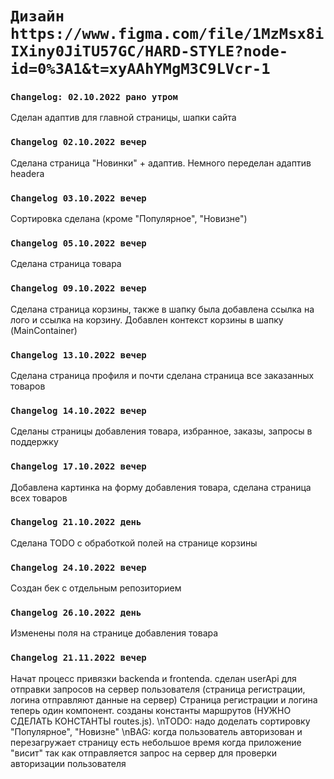 # `Дизайн https://www.figma.com/file/1MzMsx8iIXiny0JiTU57GC/HARD-STYLE?node-id=0%3A1&t=xyAAhYMgM3C9LVcr-1`
### `Changelog: 02.10.2022 рано утром`
Сделан адаптив для главной страницы, шапки сайта
### `Changelog 02.10.2022 вечер`
Сделана страница "Новинки" + адаптив. Немного переделан адаптив headera
### `Changelog 03.10.2022 вечер`
Сортировка сделана (кроме "Популярное", "Новизне")
### `Changelog 05.10.2022 вечер`
Сделана страница товара
### `Changelog 09.10.2022 вечер`
Сделана страница корзины, также в шапку была добавлена ссылка на лого и ссылка на корзину. Добавлен контекст корзины в шапку (MainContainer)
### `Changelog 13.10.2022 вечер`
Сделана страница профиля и почти сделана страница все заказанных товаров
### `Changelog 14.10.2022 вечер`
Сделаны страницы добавления товара, избранное, заказы, запросы в поддержку
### `Changelog 17.10.2022 вечер`
Добавлена картинка на форму добавления товара, сделана страница всех товаров
### `Changelog 21.10.2022 день`
Сделана TODO с обработкой полей на странице корзины
### `Changelog 24.10.2022 вечер`
Создан бек с отдельным репозиторием
### `Changelog 26.10.2022 день`
Изменены поля на странице добавления товара
### `Changelog 21.11.2022 вечер`
Начат процесс привязки backenda и frontenda.
сделан userApi для отправки запросов на сервер пользователя (страница регистрации, логина отправляют данные на сервер)
Страница регистрации и логина теперь один компонент.
созданы константы маршрутов (НУЖНО СДЕЛАТЬ КОНСТАНТЫ routes.js).
\nTODO: надо доделать сортировку "Популярное", "Новизне"
\nBAG: когда пользователь авторизован и перезагружает страницу есть небольшое время когда приложение "висит" так как отправляется запрос на сервер для проверки авторизации пользователя
